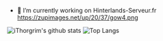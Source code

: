 - 🔭 I’m currently working on Hinterlands-Serveur.fr
https://zupimages.net/up/20/37/gow4.png

![iThorgrim's github stats](https://github-readme-stats.vercel.app/api?username=ithorgrim-hub&show_icons=true&count_private=true&theme=graywhite)
![Top Langs](https://github-readme-stats.vercel.app/api/top-langs/?username=ithorgrim-hub&layout=compact)
<!--
**iThorgrim-Hub/iThorgrim-Hub** is a ✨ _special_ ✨ repository because its `README.md` (this file) appears on your GitHub profile.

Here are some ideas to get you started:

- 🔭 I’m currently working on ...
- 🌱 I’m currently learning ...
- 👯 I’m looking to collaborate on ...
- 🤔 I’m looking for help with ...
- 💬 Ask me about ...
- 📫 How to reach me: ...
- 😄 Pronouns: ...
- ⚡ Fun fact: ...
-->
